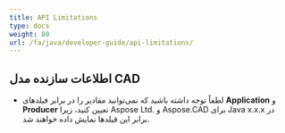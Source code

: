 ```yaml
---
title: API Limitations
type: docs
weight: 80
url: /fa/java/developer-guide/api-limitations/
---
```


## **اطلاعات سازنده مدل CAD**
- لطفاً توجه داشته باشید که نمی‌توانید مقادیر را در برابر فیلدهای **Application** و **Producer** تعیین کنید، زیرا Aspose Ltd. و Aspose.CAD برای Java x.x.x در برابر این فیلدها نمایش داده خواهند شد.
